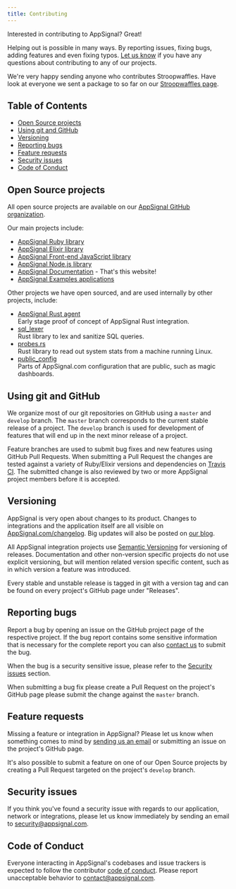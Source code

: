 ```yaml
---
title: Contributing
---
```


Interested in contributing to AppSignal? Great!

Helping out is possible in many ways. By reporting issues, fixing bugs, adding
features and even fixing typos. [Let us know][contact] if you have any
questions about contributing to any of our projects.

We're very happy sending anyone who contributes Stroopwaffles. Have look at
everyone we sent a package to so far on our [Stroopwaffles page][waffles-page].

## Table of Contents

- [Open Source projects](#open-source-projects)
- [Using git and GitHub](#using-git-and-github)
- [Versioning](#versioning)
- [Reporting bugs](#reporting-bugs)
- [Feature requests](#feature-requests)
- [Security issues](#security-issues)
- [Code of Conduct][coc]

## Open Source projects

All open source projects are available on our [AppSignal GitHub organization][github-appsignal].

Our main projects include:

- [AppSignal Ruby library][appsignal-ruby]
- [AppSignal Elixir library][appsignal-elixir]
- [AppSignal Front-end JavaScript library][appsignal-javascript]
- [AppSignal Node.js library][appsignal-nodejs]
- [AppSignal Documentation][appsignal-docs] - That's this website!
- [AppSignal Examples applications][appsignal-examples]

Other projects we have open sourced, and are used internally by other projects,
include:

- [AppSignal Rust agent][appsignal-rust]  
  Early stage proof of concept of AppSignal Rust integration.
- [sql_lexer][sql_lexer]  
  Rust library to lex and sanitize SQL queries.
- [probes.rs][probes-rs]  
  Rust library to read out system stats from a machine running Linux.
- [public_config][public_config]  
  Parts of AppSignal.com configuration that are public, such as magic dashboards.

## Using git and GitHub

We organize most of our git repositories on GitHub using a `master` and
`develop` branch. The `master` branch corresponds to the current stable
release of a project. The `develop` branch is used for development of features
that will end up in the next minor release of a project.

Feature branches are used to submit bug fixes and new features using GitHub
Pull Requests. When submitting a Pull Request the changes are tested against a
variety of Ruby/Elixir versions and dependencies on [Travis
CI][travis-appsignal]. The submitted change is also reviewed by two or more
AppSignal project members before it is accepted.

## Versioning

AppSignal is very open about changes to its product. Changes to integrations
and the application itself are all visible on
[AppSignal.com/changelog][changelog]. Big updates will also be posted on [our
blog][blog].

All AppSignal integration projects use [Semantic Versioning][semver] for
versioning of releases. Documentation and other non-version specific projects
do not use explicit versioning, but will mention related version specific
content, such as in which version a feature was introduced.

Every stable and unstable release is tagged in git with a version tag and can
be found on every project's GitHub page under "Releases".

## Reporting bugs

Report a bug by opening an issue on the GitHub project page of the respective
project. If the bug report contains some sensitive information that is
necessary for the complete report you can also [contact us][contact] to submit
the bug.

When the bug is a security sensitive issue, please refer to the [Security
issues](#security-issues) section.

When submitting a bug fix please create a Pull Request on the project's GitHub
page please submit the change against the `master` branch.

## Feature requests

Missing a feature or integration in AppSignal? Please let us know when
something comes to mind by [sending us an email][contact] or submitting an
issue on the project's GitHub page.

It's also possible to submit a feature on one of our Open Source projects by
creating a Pull Request targeted on the project's `develop` branch.

## Security issues

If you think you've found a security issue with regards to our application,
network or integrations, please let us know immediately by sending an email to
[security@appsignal.com](mailto:security@appsignal.com).

## Code of Conduct

Everyone interacting in AppSignal's codebases and issue trackers is expected
to follow the contributor [code of conduct][coc]. Please report unacceptable
behavior to [contact@appsignal.com][coc-contact].

[contact]: mailto:support@appsignal.com
[blog]: http://blog.appsignal.com/
[changelog]: https://appsignal.com/changelog
[waffles-page]: https://appsignal.com/waffles
[appsignal-ruby]: https://github.com/appsignal/appsignal-ruby
[appsignal-elixir]: https://github.com/appsignal/appsignal-elixir
[appsignal-javascript]: https://github.com/appsignal/appsignal-javascript
[appsignal-nodejs]: https://github.com/appsignal/appsignal-nodejs
[appsignal-rust]: https://github.com/appsignal/appsignal-rs
[appsignal-docs]: https://github.com/appsignal/appsignal-docs
[appsignal-examples]: https://github.com/appsignal/appsignal-examples

[sql_lexer]: https://github.com/appsignal/sql_lexer
[probes-rs]: https://github.com/appsignal/probes-rs
[public_config]: https://github.com/appsignal/public_config

[github-appsignal]: https://github.com/appsignal
[travis-appsignal]: https://travis-ci.org/appsignal
[semver]: http://semver.org/
[coc-contact]: mailto:contact@appsignal.com
[coc]: /appsignal/code-of-conduct.html

